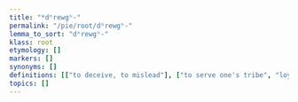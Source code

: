 ```yaml
---
title: "*dʰrewgʰ-"
permalink: "/pie/root/dʰrewgʰ-"
lemma_to_sort: "dʰrewgʰ-"
klass: root
etymology: []
markers: []
synonyms: []
definitions: [["to deceive, to mislead"], ["to serve one's tribe", "loyal"]]
topics: []
---
```


